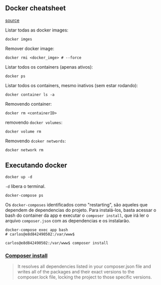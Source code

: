 ## Docker cheatsheet

[source](https://linuxize.com/post/how-to-remove-docker-images-containers-volumes-and-networks/)

Listar todas as docker images:

```commandline
docker imges
```

Remover docker image:

```commandline
docker rmi <docker_imge> # --force
```

Listar todos os containers (apenas ativos):

```commandline
docker ps
```
Listar todos os containers, mesmo inativos (sem estar rodando):

```commandline
docker container ls -a
```

Removendo container:

```commandline
docker rm <containerID>
```

removendo `docker volumes`:

```commandline
docker volume rm
```

Removendo `dcoker networds`:

```commandline
docker network rm 
```

## Executando docker

```shell
docker up -d
```
`-d` libera o terminal.

```shell
docker-compose ps
```

Os `docker-composes` identificados como "restarting", são aqueles que dependem de dependencias do projeto. Para instalá-los, basta acessar o bash do container da app e executar o `composer install`, que irá ler o arquivo `composer.json` com as dependencias e os instalarão.

```shell
docker-compose exec app bash
# carlos@e8d842490502:/var/www$

carlos@e8d842490502:/var/www$ composer install
```


### [Composer install](https://getcomposer.org/doc/01-basic-usage.md#installing-dependencies) 

> It resolves all dependencies listed in your composer.json file and writes all of the packages and their exact versions to the composer.lock file, locking the project to those specific versions.
> 
